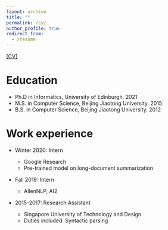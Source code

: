 ```yaml
---
layout: archive
title: ""
permalink: /cv/
author_profile: true
redirect_from:
  - /resume
---
```


<a href="/CV.pdf"> [CV] </a>

Education
======
* Ph.D in Informatics, University of Edinburgh. 2021
* M.S. in Computer Science, Beijing Jiaotong University. 2015
* B.S. in Computer Science, Beijing Jiaotong University. 2012

Work experience
======

* Winter 2020: Intern
  * Google Research
  * Pre-trained model on long-document summarization

* Fall 2019: Intern
  * AllenNLP, AI2

* 2015-2017: Research Assistant
  * Singapore University of Technology and Design
  * Duties included: Syntactic parsing

